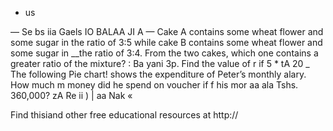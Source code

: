 + us

— Se bs iia Gaels IO BALAA JI A
—
Cake A contains some wheat flower and some sugar in the ratio of
3:5 while cake B contains some wheat flower and some sugar in
__the ratio of 3:4. From the two cakes, which one contains a greater ratio of the mixture? :
Ba yani 3p. Find the value of r if 5 * tA 20
_ The following Pie chart! shows the expenditure of Peter’s monthly alary. How much m money did he spend on voucher if f his mor aa ala Tshs. 360,000? zA Re ii
) | aa Nak «

Find thisiand other free educational resources at http://